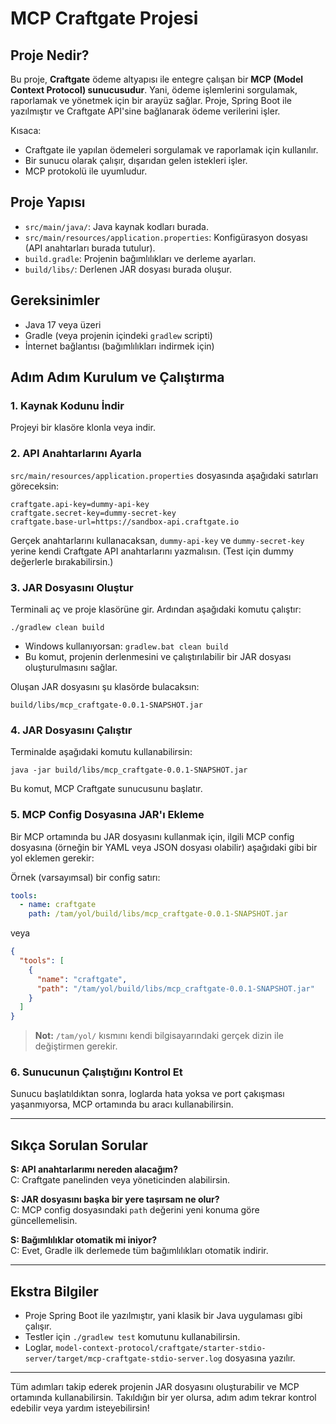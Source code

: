 # MCP Craftgate Projesi

## Proje Nedir?

Bu proje, **Craftgate** ödeme altyapısı ile entegre çalışan bir **MCP (Model Context Protocol) sunucusudur**. Yani, ödeme işlemlerini sorgulamak, raporlamak ve yönetmek için bir arayüz sağlar. Proje, Spring Boot ile yazılmıştır ve Craftgate API'sine bağlanarak ödeme verilerini işler.

Kısaca:
- Craftgate ile yapılan ödemeleri sorgulamak ve raporlamak için kullanılır.
- Bir sunucu olarak çalışır, dışarıdan gelen istekleri işler.
- MCP protokolü ile uyumludur.

## Proje Yapısı

- `src/main/java/`: Java kaynak kodları burada.
- `src/main/resources/application.properties`: Konfigürasyon dosyası (API anahtarları burada tutulur).
- `build.gradle`: Projenin bağımlılıkları ve derleme ayarları.
- `build/libs/`: Derlenen JAR dosyası burada oluşur.

## Gereksinimler

- Java 17 veya üzeri
- Gradle (veya projenin içindeki `gradlew` scripti)
- İnternet bağlantısı (bağımlılıkları indirmek için)

## Adım Adım Kurulum ve Çalıştırma

### 1. Kaynak Kodunu İndir

Projeyi bir klasöre klonla veya indir.

### 2. API Anahtarlarını Ayarla

`src/main/resources/application.properties` dosyasında aşağıdaki satırları göreceksin:

```
craftgate.api-key=dummy-api-key
craftgate.secret-key=dummy-secret-key
craftgate.base-url=https://sandbox-api.craftgate.io
```

Gerçek anahtarlarını kullanacaksan, `dummy-api-key` ve `dummy-secret-key` yerine kendi Craftgate API anahtarlarını yazmalısın. (Test için dummy değerlerle bırakabilirsin.)

### 3. JAR Dosyasını Oluştur

Terminali aç ve proje klasörüne gir. Ardından aşağıdaki komutu çalıştır:

```
./gradlew clean build
```

- Windows kullanıyorsan: `gradlew.bat clean build`
- Bu komut, projenin derlenmesini ve çalıştırılabilir bir JAR dosyası oluşturulmasını sağlar.

Oluşan JAR dosyasını şu klasörde bulacaksın:

```
build/libs/mcp_craftgate-0.0.1-SNAPSHOT.jar
```

### 4. JAR Dosyasını Çalıştır

Terminalde aşağıdaki komutu kullanabilirsin:

```
java -jar build/libs/mcp_craftgate-0.0.1-SNAPSHOT.jar
```

Bu komut, MCP Craftgate sunucusunu başlatır.

### 5. MCP Config Dosyasına JAR'ı Ekleme

Bir MCP ortamında bu JAR dosyasını kullanmak için, ilgili MCP config dosyasına (örneğin bir YAML veya JSON dosyası olabilir) aşağıdaki gibi bir yol eklemen gerekir:

Örnek (varsayımsal) bir config satırı:

```yaml
tools:
  - name: craftgate
    path: /tam/yol/build/libs/mcp_craftgate-0.0.1-SNAPSHOT.jar
```

veya

```json
{
  "tools": [
    {
      "name": "craftgate",
      "path": "/tam/yol/build/libs/mcp_craftgate-0.0.1-SNAPSHOT.jar"
    }
  ]
}
```

> **Not:** `/tam/yol/` kısmını kendi bilgisayarındaki gerçek dizin ile değiştirmen gerekir.

### 6. Sunucunun Çalıştığını Kontrol Et

Sunucu başlatıldıktan sonra, loglarda hata yoksa ve port çakışması yaşanmıyorsa, MCP ortamında bu aracı kullanabilirsin.

---

## Sıkça Sorulan Sorular

**S: API anahtarlarımı nereden alacağım?**  
C: Craftgate panelinden veya yöneticinden alabilirsin.

**S: JAR dosyasını başka bir yere taşırsam ne olur?**  
C: MCP config dosyasındaki `path` değerini yeni konuma göre güncellemelisin.

**S: Bağımlılıklar otomatik mi iniyor?**  
C: Evet, Gradle ilk derlemede tüm bağımlılıkları otomatik indirir.

---

## Ekstra Bilgiler

- Proje Spring Boot ile yazılmıştır, yani klasik bir Java uygulaması gibi çalışır.
- Testler için `./gradlew test` komutunu kullanabilirsin.
- Loglar, `model-context-protocol/craftgate/starter-stdio-server/target/mcp-craftgate-stdio-server.log` dosyasına yazılır.

---

Tüm adımları takip ederek projenin JAR dosyasını oluşturabilir ve MCP ortamında kullanabilirsin. Takıldığın bir yer olursa, adım adım tekrar kontrol edebilir veya yardım isteyebilirsin! 